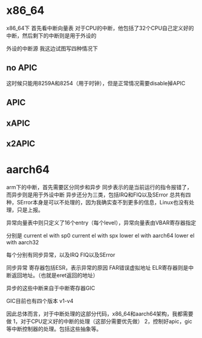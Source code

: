 # x86_64
x86_64下
首先看中断向量表
对于CPU的中断，他包括了32个CPU自己定义好的中断，然后剩下的中断则是用于外设的

外设的中断源
我这边试图写四种情况下
## no APIC
这时候只能用8259A和8254（用于时钟），但是正常情况需要disable掉APIC

## APIC

## xAPIC

## x2APIC

# aarch64
arm下的中断，首先需要区分同步和异步
同步表示的是当前运行的指令报错了，而异步则是用于外设中断
异步还分为三类，包括IRQ和FIQ以及SError
总共有四种，SError本身是可以不处理的，因为我确实查不到更多的信息，Linux也没有处理，只是上报。

异常向量表中则只定义了16个entry（每个level），异常向量表由VBAR寄存器指定

分别是
current el with sp0
current el with spx
lower el with aarch64
lower el with aarch32

每个分别有同步异常，以及IRQ FIQ以及SError

同步异常
寄存器包括ESR，表示异常的原因
FAR错误虚拟地址
ELR寄存器则是中断返回地址。（也就是eret返回的地址）

异步的这些中断来自于中断寄存器GIC

GIC目前也有四个版本
v1-v4

因此总体而言，对于中断处理的这部分代码，x86_64和aarch64架构，我都需要做
1，对于CPU定义好的中断的处理（这部分需要优先做）
2，控制好apic，gic等中断控制器的处理。包括这些抽象等。